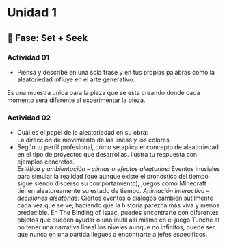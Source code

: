 # Unidad 1

## 🔎 Fase: Set + Seek

### Actividad 01
- Piensa y describe en una sola frase y en tus propias palabras cómo la aleatoriedad influye en el arte generativo:

Es una muestra unica para la pieza que se esta creando donde cada momento sera diferente al experimentar la pieza.

### Actividad 02

- Cuál es el papel de la aleatoriedad en su obra:  
    La dirección de movimiento de las lineas y los colores.
- Según tu perfil profesional, cómo se aplica el concepto de aleatoriedad en el tipo de proyectos que desarrollas. Ilustra tu respuesta con ejemplos concretos.  
    *Estética y ambientación – climas o efectos aleatorios:* Eventos inusiales para simular la realidad (que aunque existe el pronostico del tiempo sigue siendo disperso su comportamiento), juegos como Minecraft tienen aleatoreamente su estado de tiempo.
    *Animación interactiva – decisiones aleatorias:* Ciertos eventos o diálogos cambien sutilmente cada vez que se ve, haciendo que la historia parezca más viva y menos predecible. En The Binding of Isaac, puedes encontrarte con diferentes objetos que pueden ayudar o uno inutil así mismo en el juego Tunche al no tener una narrativa lineal los niveles aunque no infinitos, puede ser que nunca en una partida llegues a encontrarte a jefes especificos.
